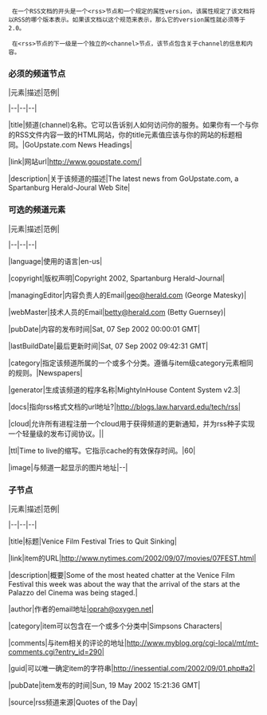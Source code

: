 

     在一个RSS文档的开头是一个<rss>节点和一个规定的属性version，该属性规定了该文档将以RSS的哪个版本表示。如果该文档以这个规范来表示，那么它的version属性就必须等于2.0。 

     在<rss>节点的下一级是一个独立的<channel>节点，该节点包含关于channel的信息和内容。 



### 必须的频道节点



|元素|描述|范例|

|--|--|--|

|title|频道(channel)名称。它可以告诉别人如何访问你的服务。如果你有一个与你的RSS文件内容一致的HTML网站，你的title元素值应该与你的网站的标题相同。|GoUpstate.com News Headings|

|link|网站url|http://www.goupstate.com/|

|description|关于该频道的描述|The latest news from GoUpstate.com, a Spartanburg Herald-Joural Web Site|



### 可选的频道元素



|元素|描述|范例|

|--|--|--|

|language|使用的语言|en-us|

|copyright|版权声明|Copyright 2002, Spartanburg Herald-Journal|

|managingEditor|内容负责人的Email|geo@herald.com (George Matesky)|

|webMaster|技术人员的Email|betty@herald.com (Betty Guernsey)|

|pubDate|内容的发布时间|Sat, 07 Sep 2002 00:00:01 GMT|

|lastBuildDate|最后更新时间|Sat, 07 Sep 2002 09:42:31 GMT|

|category|指定该频道所属的一个或多个分类。遵循与item级category元素相同的规则。|<category>Newspapers</category>|

|generator|生成该频道的程序名称|MightyInHouse Content System v2.3|

|docs|指向rss格式文档的url地址?|http://blogs.law.harvard.edu/tech/rss|

|cloud|允许所有进程注册一个cloud用于获得频道的更新通知，并为rss种子实现一个轻量级的发布订阅协议。|<cloud domain="rpc.sys.com" port="80" path="/RPC2" registerProcedure="pingMe" protocol="soap"/>|

|ttl|Time to live的缩写。它指示cache的有效保存时间。|<ttl>60</ttl>|

|image|与频道一起显示的图片地址|--|



### <item>子节点



|元素|描述|范例|

|--|--|--|

|title|标题|Venice Film Festival Tries to Quit Sinking|

|link|item的URL|http://www.nytimes.com/2002/09/07/movies/07FEST.html|

|description|概要|Some of the most heated chatter at the Venice Film Festival this week was about the way that the arrival of the stars at the Palazzo del Cinema was being staged.|

|author|作者的email地址|oprah@oxygen.net|

|category|item可以包含在一个或多个分类中|Simpsons Characters|

|comments|与item相关的评论的地址|http://www.myblog.org/cgi-local/mt/mt-comments.cgi?entry_id=290|

|guid|可以唯一确定item的字符串|http://inessential.com/2002/09/01.php#a2|

|pubDate|item发布的时间|Sun, 19 May 2002 15:21:36 GMT|

|source|rss频道来源|Quotes of the Day|

